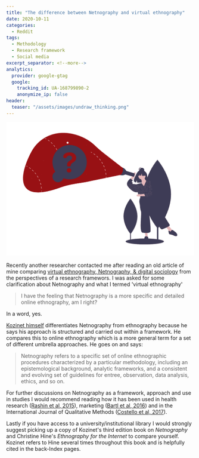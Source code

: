 ```yaml
---
title: "The difference between Netnography and virtual ethnography"
date: 2020-10-11
categories:
  - Reddit
tags:
  - Methodology
  - Research framework
  - Social media
excerpt_separator: <!--more-->
analytics:
  provider: google-gtag
  google:
    tracking_id: UA-168799890-2
    anonymize_ip: false
header:
  teaser: "/assets/images/undraw_thinking.png"
---
```


![](/assets/images/undraw_thinking.png)

Recently another researcher contacted me after reading an old article of mine comparing [virtual ethnography, Netnography, & digital sociology](https://naiyanjones.com/reddit/research-frameworks-ethnograhpy-netnography-sociology/) from the perspectives of a research framewors. I was asked for some clarification about Netnography and what I termed 'virtual ethnography'

> I have the feeling that Netnography is a more specific and detailed online ethnography, am I right?

In a word, yes.

[Kozinet himself](https://kozinets.net/archives/475 ) differentiates Netnography from ethnography because he says his approach is structured and carried out within a framework. He compares this to online ethnography which is a more general term for a set of different umbrella approaches. He goes on and says:

>  Netnography refers to a specific set of online ethnographic procedures characterized by a particular methodology, including an epistemological background, analytic frameworks, and a consistent and evolving set of guidelines for entree, observation, data analysis, ethics, and so on.

For further discussions on Netnography as a framework, approach and use in studies I would recommend reading how it has been used in health research ([Rashin et al, 2015](https://doi.org/10.1177%2F1609406915621421)), marketing ([Bartl et al, 2016](https://doi.org/10.1504/IJTMKT.2016.075687)) and in the International Journal of Qualitative Methods ([Costello et al, 2017](https://doi.org/10.1177%2F1609406917700647)).

Lastly if you have access to a university/institutional library I would strongly suggest picking up a copy of Kozinet's third edition book on *Netnography* and Christine Hine's *Ethnography for the Internet* to compare yourself. Kozinet refers to Hine several times throughout this book and is helpfully cited in the back-Index pages.
